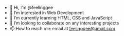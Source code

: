 - 👋 Hi, I’m @feelinggee
- 👀 I’m interested in Web Development
- 🌱 I’m currently learning HTML, CSS and JavaScript
- 💞️ I’m looking to collaborate on any interesting projects
- 📫 How to reach me: email at feelinggee@gmail.com

<!---
feelinggee/feelinggee is a ✨ special ✨ repository because its `README.md` (this file) appears on your GitHub profile.
You can click the Preview link to take a look at your changes.
--->
